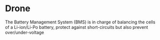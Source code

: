 # Drone
The Battery Management System (BMS) is in charge of balancing the cells of a Li-ion/Li-Po battery, protect against short-circuits but also prevent over/under-voltage
